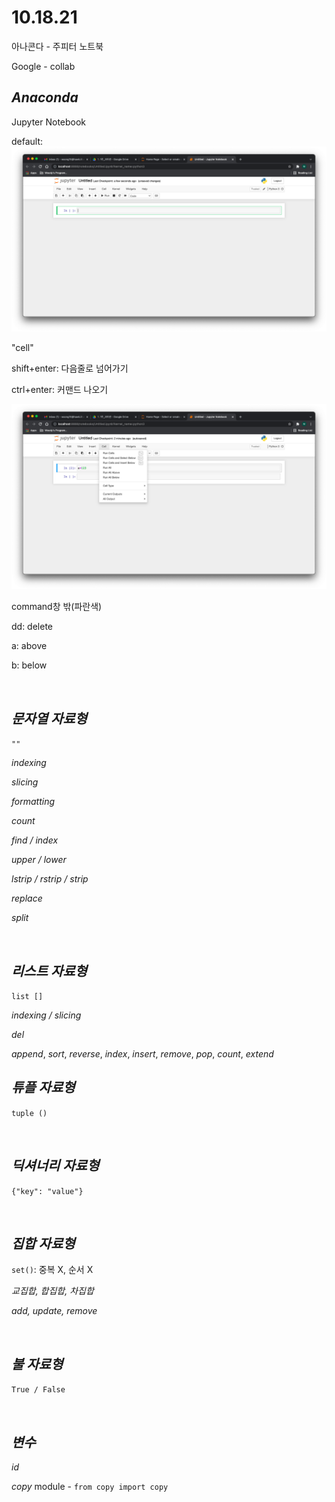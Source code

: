 # 10.18.21



아나콘다 - 주피터 노트북

Google - collab



## ***Anaconda***

Jupyter Notebook

default:![Screen Shot 2021-10-18 at 3.17.31 PM](../screenshots/Screen%20Shot%202021-10-18%20at%203.17.31%20PM.png)

"cell"



shift+enter: 다음줄로 넘어가기

ctrl+enter: 커맨드 나오기

![Screen Shot 2021-10-18 at 3.23.52 PM](../screenshots/Screen%20Shot%202021-10-18%20at%203.23.52%20PM.png)

command창 밖(파란색)

dd: delete

a: above

b: below



<br />



## ***문자열 자료형***

`""`

*indexing*

*slicing*

*formatting*

*count*

*find / index*

*upper / lower*

*lstrip / rstrip / strip*

*replace*

*split*



<br />



## ***리스트 자료형***

`list []`

*indexing / slicing*

*del*

*append*, *sort*, *reverse*, *index*, *insert*, *remove*, *pop*, *count*, *extend* 



## *튜플 자료형*

`tuple ()`



<br />



## ***딕셔너리 자료형***

`{"key": "value"}`





<br />



## ***집합 자료형***

`set()`: 중복 X, 순서 X

*교집합, 합집합, 차집합*

*add, update, remove*



<br />



## ***불 자료형***

`True / False`



<br />



## ***변수***

*id*

*copy* module - `from copy import copy`

